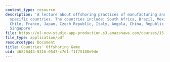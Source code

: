 ```yaml
---
content_type: resource
description: 'A lecture about offshoring practices of manufacturing and services for
  specific countries. The countries include: South Africa, Brazil, Mexico, India,
  Chile, France, Japan, Czech Republic, Italy, Angola, China, Republic of Korea, Germany,
  Singapore'
file: https://ol-ocw-studio-app-production.s3.amazonaws.com/courses/15-014-applied-macro-and-international-economics-ii-spring-2016/4682844493160547c7d1f1f75188e9de_MIT15_014S16_L8Offshoring.pdf
file_type: application/pdf
resourcetype: Document
title: Countries' Offshoring Game
uid: 46828444-9316-0547-c7d1-f1f75188e9de
---
```

